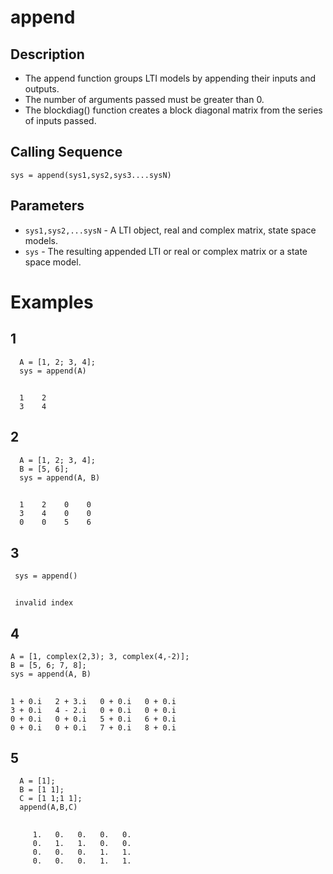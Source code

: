 # append
## Description
- The append function groups LTI models by appending their inputs and outputs.
- The number of arguments passed must be greater than 0.
- The blockdiag() function creates a block diagonal matrix from the series of inputs passed.
## Calling Sequence
`sys = append(sys1,sys2,sys3....sysN)`
## Parameters
- `sys1,sys2,...sysN` -  A LTI object, real and complex matrix, state space models.
- `sys` - The resulting appended LTI or real or complex matrix or a state space model.

# Examples
## 1
      A = [1, 2; 3, 4];
      sys = append(A)
##
      1    2   
      3    4   
## 2
      A = [1, 2; 3, 4];
      B = [5, 6];
      sys = append(A, B)
##
      1    2    0    0
      3    4    0    0
      0    0    5    6     
## 3
     sys = append()
##
     invalid index
## 4
    A = [1, complex(2,3); 3, complex(4,-2)];
    B = [5, 6; 7, 8];
    sys = append(A, B)
##
    1 + 0.i   2 + 3.i   0 + 0.i   0 + 0.i  
    3 + 0.i   4 - 2.i   0 + 0.i   0 + 0.i  
    0 + 0.i   0 + 0.i   5 + 0.i   6 + 0.i  
    0 + 0.i   0 + 0.i   7 + 0.i   8 + 0.i
## 5
      A = [1];
      B = [1 1];
      C = [1 1;1 1];
      append(A,B,C)
##
         1.   0.   0.   0.   0.
         0.   1.   1.   0.   0.
         0.   0.   0.   1.   1.
         0.   0.   0.   1.   1.


